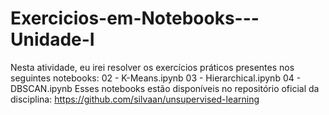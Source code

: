 # Exercicios-em-Notebooks---Unidade-I
Nesta atividade, eu irei resolver os exercícios práticos presentes nos seguintes notebooks: 
02 - K-Means.ipynb
03 - Hierarchical.ipynb 
04 - DBSCAN.ipynb 
Esses notebooks estão disponíveis no repositório oficial da disciplina: 
https://github.com/silvaan/unsupervised-learning
